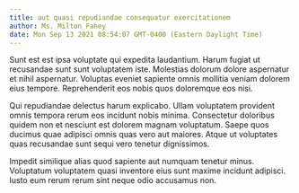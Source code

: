 ```yaml
---
title: aut quasi repudiandae consequatur exercitationem
author: Ms. Milton Fahey
date: Mon Sep 13 2021 08:54:07 GMT-0400 (Eastern Daylight Time)
---
```

Sunt est est ipsa voluptate qui expedita laudantium. Harum fugiat ut recusandae sunt sunt voluptatem iste. Molestias dolorum dolore aspernatur et nihil aspernatur. Voluptas eveniet sapiente omnis mollitia veniam dolorem eius tempore. Reprehenderit eos nobis quos doloremque eos nisi.

 Qui repudiandae delectus harum explicabo. Ullam voluptatem provident omnis tempora rerum eos incidunt nobis minima. Consectetur doloribus quidem non et nesciunt est dolorem magnam voluptatum. Saepe quos ducimus quae adipisci omnis quas vero aut maiores. Atque ut voluptates quas recusandae sunt sequi vero tenetur dignissimos.

 Impedit similique alias quod sapiente aut numquam tenetur minus. Voluptatum voluptatem quasi inventore eius sunt maxime incidunt adipisci. Iusto eum rerum rerum sint neque odio accusamus non.